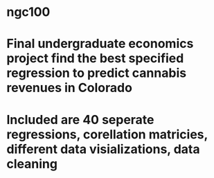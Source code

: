 # ngc100
# Final undergraduate economics project find the best specified regression to predict cannabis revenues in Colorado
# Included are 40 seperate regressions, corellation matricies, different data visializations, data cleaning
